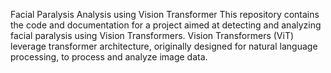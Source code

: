 Facial Paralysis Analysis using Vision Transformer
This repository contains the code and documentation for a project aimed at detecting and analyzing facial paralysis using Vision Transformers. Vision Transformers (ViT) leverage transformer architecture, originally designed for natural language processing, to process and analyze image data.
